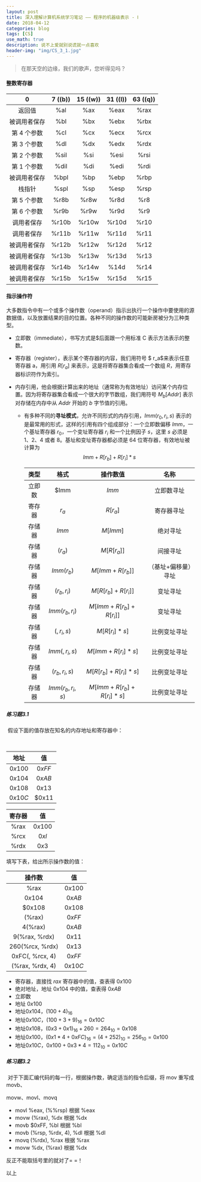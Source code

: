 ```yaml
---
layout: post
title: 深入理解计算机系统学习笔记 —— 程序的机器级表示 - Ⅰ
date: 2018-04-12
categories: blog
tags: [CS]
use_math: true
description: 说不上爱就别说谎就一点喜欢
header-img: "img/CS_3_1.jpg"
---
```


> 在那天空的边缘，我们的歌声，您听得见吗？





#### 整数寄存器

|      0       | 7 ((b)) | 15 ((w)) | 31 ((l)) | 63 ((q)) |
| :----------: | :-----: | :------: | :------: | :------: |
|    返回值    |   %al   |   %ax    |   %eax   |   %rax   |
| 被调用者保存 |   %bl   |   %bx    |   %ebx   |   %rbx   |
| 第 4 个参数  |   %cl   |   %cx    |   %ecx   |   %rcx   |
| 第 3 个参数  |   %dl   |   %dx    |   %edx   |   %rdx   |
| 第 2 个参数  |  %sil   |   %si    |   %esi   |   %rsi   |
| 第 1 个参数  |  %dil   |   %di    |   %edi   |   %rdi   |
| 被调用者保存 |  %bpl   |   %bp    |   %ebp   |   %rbp   |
|    栈指针    |  %spl   |   %sp    |   %esp   |   %rsp   |
| 第 5 个参数  |  %r8b   |   %r8w   |   %r8d   |   %r8    |
| 第 6 个参数  |  %r9b   |   %r9w   |   %r9d   |   %r9    |
|  调用者保存  |  %r10b  |  %r10w   |  %r10d   |   %r10   |
|  调用者保存  |  %r11b  |  %r11w   |  %r11d   |   %r11   |
| 被调用者保存 |  %r12b  |  %r12w   |  %r12d   |   %r12   |
| 被调用者保存 |  %r13b  |  %r13w   |  %r13d   |   %r13   |
| 被调用者保存 |  %r14b  |  %r14w   |   %14d   |   %r14   |
| 被调用者保存 |  %r15b  |  %r15w   |  %r15d   |   %r15   |





#### 指示操作符

​	大多数指令中有一个或多个操作数（operand）指示出执行一个操作中要使用的源数据值，以及放置结果的目的位置。各种不同的操作数的可能新房被分为三种类型。

- 立即数（immediate），书写方式是$后面跟一个用标准 C 表示方法表示的整数。

- 寄存器（register），表示某个寄存器的内容，我们用符号 $ r_a$来表示任意寄存器 a，用引用 $R[r_a]$ 来表示，这是将寄存器集合看成一个数组 $R$，用寄存器标识符作为索引。

- 内存引用，他会根据计算出来的地址（通常称为有效地址）访问某个内存位置。因为将寄存器集合看成一个很大的字节数组，我们用符号 $M_b[Addr]$ 表示对存储在内存中从 $Addr$ 开始的 $b$ 字节值的引用。

  - 有多种不同的**寻址模式**，允许不同形式的内存引用，$Imm(r_0, r_i, s)$ 表示的是最常用的形式，这样的引用有四个组成部分：一个立即数偏移 $Imm$，一个基址寄存器 $r_0$，一个变址寄存器 $r_i$ 和一个比例因子 $s$，这里 $s$ 必须是 1、2、4 或者 8。基址和变址寄存器都必须是 64 位寄存器，有效地址被计算为
    $$
    Imm+R[r_b]+R[r_i] * s
    $$

    |  类型  |       格式       |          操作数值          |        名称         |
    | :----: | :--------------: | :------------------------: | :-----------------: |
    | 立即数 |       $Imm       |           $Imm$            |     立即数寻址      |
    | 寄存器 |      $r_a$       |          $R[r_a]$          |     寄存器寻址      |
    | 存储器 |      $Imm$       |          $M[Imm]$          |      绝对寻址       |
    | 存储器 |     $(r_a)$      |        $M[R[r_a]]$         |      间接寻址       |
    | 存储器 |    $Imm(r_b)$    |      $M[Imm+R[r_b]]$       | （基址+偏移量）寻址 |
    | 存储器 |   $(r_b, r_i)$   |    $M[R[r_b] + R[r_i]]$    |      变址寻址       |
    | 存储器 | $Imm(r_b, r_i)$  |  $M[Imm+R[r_b] + R[r_i]]$  |      变址寻址       |
    | 存储器 |    $(,r_i,s)$    |       $M[R[r_i]*s]$        |    比例变址寻址     |
    | 存储器 |  $Imm(,r_i,s)$   |     $M[Imm+R[r_i]*s]$      |    比例变址寻址     |
    | 存储器 |  $(r_b,r_i,s)$   |   $M[R[r_b] + R[r_i]*s]$   |    比例变址寻址     |
    | 存储器 | $Imm(r_b,r_i,s)$ | $M[Imm+R[r_b] + R[r_i]*s]$ |    比例变址寻址     |


##### 练习题3.1

​	假设下面的值存放在知名的内存地址和寄存器中：



​	

|  地址   |   值   |
| :-----: | :----: |
| $0x100$ | $0xFF$ |
| $0x104$ | $0xAB$ |
| $0x108$ | $0x13$ |
| $0x10C$ | $0x11  |



| 寄存器 |   值    |
| :----: | :-----: |
|  %rax  | $0x100$ |
|  %rcx  |  $0xl$  |
|  %rdx  |  $0x3$  |



填写下表，给出所示操作数的值：



|     操作数      |   值    |
| :-------------: | :-----: |
|      %rax       | $0x100$ |
|     $0x104$     | $0xAB$  |
|     $0x108      | $0x108$ |
|     (%rax)      | $0xFF$  |
|     4(%rax)     | $0xAB$  |
|  9(%rax, %rdx)  | $0x11$  |
| 260(%rcx, %rdx) | $0x13$  |
| 0xFC(, %rcx, 4) | $0xFF$  |
| (%rax, %rdx, 4) | $0x10C$ |

- 寄存器，直接找 $rax$ 寄存器中的值，查表得  $0x100$
- 绝对地址，地址 $0x104$ 中的值，查表得 $0xAB$
- 立即数
- 地址 $0x100$
- 地址$0x104$，$(100+4)_{16}$
- 地址$0x10C$，$(100 + 3 + 9)_{16} = 0x10C$
- 地址$0x108$，$(0x3+0x1)_{16}+260 = 264_{10} = 0x108$
- 地址$0x100$，$(0x1*4+0xFC)_{16} = (4 + 252)_{10} = 256_{10}=0x100$
- 地址$0x10C$，$0x100+0x3*4=112_{10}=0x10C$




##### 练习题3.2

​	对于下面汇编代码的每一行，根据操作数，确定适当的指令后缀，将 mov 重写成 movb、

movw、movl、movq



- movl	%eax,  (%%rsp)		根据 %eax
- movw	(%rax), %dx            	根据 %dx
- movb	$0xFF, %bl              	根据 %bl     
- movb	(%rsp, %rdx, 4), %dl	根据 %dl
- movq	(%rdx), %rax			根据 %rax
- movw	%dx, (%rax)			根据 %dx

反正不能取括号里的就对了= =！


以上
